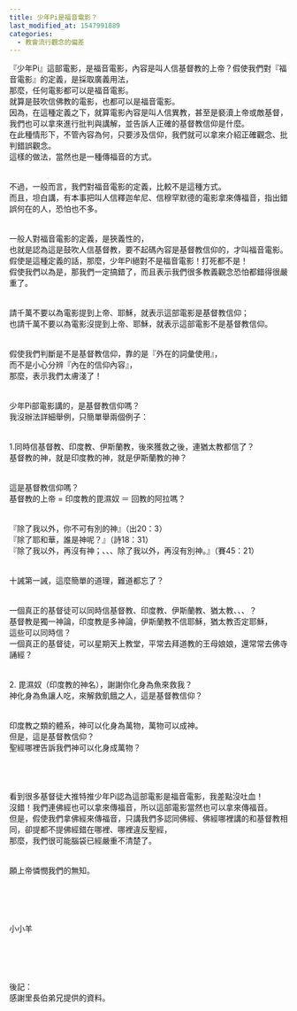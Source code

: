 ```yaml
---
title: 少年Pi是福音電影？
last_modified_at: 1547991889
categories:
  - 教會流行觀念的偏差
---
```


『少年Pi』這部電影，是福音電影，內容是叫人信基督教的上帝？<!--more-->假使我們對『福音電影』的定義，是採取廣義用法，<br>那麼，任何電影都可以是福音電影。<br>就算是鼓吹信佛教的電影，也都可以是福音電影。<br>因為，在這種定義之下，就算電影內容是叫人信異教，甚至是褻瀆上帝或敵基督，我們也可以拿來進行批判與講解，並告訴人正確的基督教信仰是什麼。<br>在此種情形下，不管內容為何，只要涉及信仰，我們就可以拿來介紹正確觀念、批判錯誤觀念。<br>這樣的做法，當然也是一種傳福音的方式。<br><br><br>不過，一般而言，我們對福音電影的定義，比較不是這種方式。<br>而且，坦白講，有本事把叫人信釋迦牟尼、信穆罕默德的電影拿來傳福音，指出錯誤何在的人，恐怕也不多。<br><br><br>一般人對福音電影的定義，是狹義性的，<br>也就是認為這是鼓吹人信基督教，要不起碼內容是基督教信仰的，才叫福音電影。<br>假使是這種定義的話，那麼，少年Pi絕對不是福音電影！打死都不是！<br>假使我們以為是，那我們一定搞錯了，而且表示我們很多教義觀念恐怕都錯得很嚴重了。<br><br><br>請千萬不要以為電影提到上帝、耶穌，就表示這部電影是基督教信仰；<br>也請千萬不要以為電影沒提到上帝、耶穌，就表示這部電影不是基督教信仰。<br><br><br>假使我們判斷是不是基督教信仰，靠的是『外在的詞彙使用』，<br>而不是小心分辨『內在的信仰內容』，<br>那麼，表示我們太膚淺了！<br><br><br>少年Pi部電影講的，是基督教信仰嗎？<br>我沒辦法詳細舉例，只簡單舉兩個例子：<br><br><br>1.同時信基督教、印度教、伊斯蘭教，後來獲救之後，連猶太教都信了？<br>基督教的神，就是印度教的神，就是伊斯蘭教的神？<br><br><br>這是基督教信仰嗎？<br>基督教的上帝 = 印度教的毘濕奴 ＝ 回教的阿拉嗎？<br><br><br>『除了我以外，你不可有別的神』（出20：3）<br>『除了耶和華，誰是神呢？』（詩18：31）<br>『除了我以外，再沒有神；、、、除了我以外，再沒有別神。』（賽45：21）<br><br><br>十誡第一誡，這麼簡單的道理，難道都忘了？<br><br><br>一個真正的基督徒可以同時信基督教、印度教、伊斯蘭教、猶太教、、、？<br>基督教是獨一神論，印度教是多神論，伊斯蘭教不信耶穌，猶太教否定耶穌，<br>這些可以同時信？<br>一個真正的基督徒，可以星期天上教堂，平常去拜道教的王母娘娘，還常常去佛寺誦經？<br><br><br>2. 毘濕奴（印度教的神名），謝謝你化身為魚來救我？<br>神化身為魚讓人吃，來解救飢餓之人，這是基督教信仰？<br><br><br>印度教之類的體系，神可以化身為萬物，萬物可以成神。<br>但是，這是基督教信仰？<br>聖經哪裡告訴我們神可以化身成萬物？<br><br><br><br><br>看到很多基督徒大推特推少年Pi認為這部電影是福音電影，我差點沒吐血！<br>沒錯！我們連佛經也可以拿來傳福音，所以這部電影當然也可以拿來傳福音。<br>但是，假使我們拿佛經來傳福音，只講我們多認同佛經、佛經哪裡講的和基督教相同，卻提都不提佛經錯在哪裡、哪裡違反聖經，<br>那麼，我們很可能腦袋已經嚴重不清楚了。<br><br><br>願上帝憐憫我們的無知。<br><br><br><br><br><br>小小羊<br><br><br><br><br><br>後記：<br>感謝里長伯弟兄提供的資料。<br><br>
